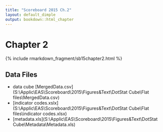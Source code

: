 ```yaml
---
title: "Scoreboard 2015 Ch.2"
layout: default_dimple
output: bookdown::html_chapter
---
```


# Chapter 2

{% include rmarkdown_fragment/sb15chapter2.html %}

## Data Files

- data cube [MergedData.csv](S:\Applic\EAS\Scoreboard\2015\Figures&Text\DotStat Cube\Flat files\MergedData.csv)
- [indicator codes.xslx](S:\Applic\EAS\Scoreboard\2015\Figures&Text\DotStat Cube\Flat files\indicator codes.xlsx)
- [metadata.xls](S:\Applic\EAS\Scoreboard\2015\Figures&Text\DotStat Cube\Metadata\Metadata.xls)
